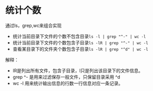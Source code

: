 # 统计个数

通过ls，grep,wc来组合实现

- 统计当前目录下文件的个数不包含目录`ls -l | grep "^-" | wc -l`
- 统计当前目录下文件的个数包含子目录`ls -lR | grep "^-" | wc -l`
- 查看某目录下的文件夹个数包含子目录`ls -lR | grep "^d" | wc -l`

解释：

- lR是列出所有文件，包含子目录，l只是列出该目录下的文件信息。
- grep ^- 是用来过滤保存一般文件，只保留目录采用 ^d
- wc -l 用来统计输出信息的行数一行信息对应一条记录。